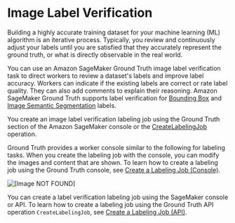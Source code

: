 # Image Label Verification<a name="sms-label-verification"></a>

Building a highly accurate training dataset for your machine learning \(ML\) algorithm is an iterative process\. Typically, you review and continuously adjust your labels until you are satisfied that they accurately represent the ground truth, or what is directly observable in the real world\. 

You can use an Amazon SageMaker Ground Truth image label verification task to direct workers to review a dataset's labels and improve label accuracy\. Workers can indicate if the existing labels are correct or rate label quality\. They can also add comments to explain their reasoning\. Amazon SageMaker Ground Truth supports label verification for [Bounding Box](sms-bounding-box.md) and [Image Semantic Segmentation](sms-semantic-segmentation.md) labels\. 

You create an image label verification labeling job using the Ground Truth section of the Amazon SageMaker console or the [CreateLabelingJob](https://docs.aws.amazon.com/sagemaker/latest/APIReference/API_CreateLabelingJob.html) operation\. 

Ground Truth provides a worker console similar to the following for labeling tasks\. When you create the labeling job with the console, you can modify the images and content that are shown\. To learn how to create a labeling job using the Ground Truth console, see [Create a Labeling Job \(Console\)](sms-create-labeling-job-console.md)\.

![\[Image NOT FOUND\]](http://docs.aws.amazon.com/sagemaker/latest/dg/images/label-verification-example.png)

You can create a label verification labeling job using the SageMaker console or API\. To learn how to create a labeling job using the Ground Truth API operation `CreateLabelingJob`, see [Create a Labeling Job \(API\)](sms-create-labeling-job-api.md)\.